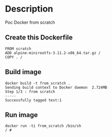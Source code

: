 # Description
Poc Docker from scratch

## Create this Dockerfile

```
FROM scratch 
ADD alpine-minirootfs-3.11.2-x86_64.tar.gz /
COPY . /
```

## Build image 

```
docker build -t from_scratch .
Sending build context to Docker daemon  2.724MB
Step 1/3 : from scratch
-----
Successfully tagged test:1
```

## Run image 

```
docker run -ti from_scratch /bin/sh
/ #
``` 
